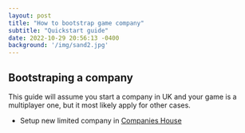```yaml
---
layout: post
title: "How to bootstrap game company"
subtitle: "Quickstart guide"
date: 2022-10-29 20:56:13 -0400
background: '/img/sand2.jpg'
---
```


## Bootstraping a company

This guide will assume you start a company in UK and your game is a multiplayer one, but it most likely apply for other cases.

* Setup new limited company in [Companies House](https://www.gov.uk/set-up-limited-company)

<!-- <img class="img-fluid" src="https://images.unsplash.com/photo-1472851294608-062f824d29cc?ixlib=rb-1.2.1&ixid=MnwxMjA3fDB8MHxwaG90by1wYWdlfHx8fGVufDB8fHx8&auto=format&fit=crop&w=1470&q=80" alt="Demo Image">

<span class="caption text-muted">To go places and do things that have never been done before – that’s what living is all about.</span>

<p>Photographs by <a href="https://unsplash.com/">Unsplash</a>.</p> -->
